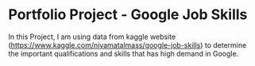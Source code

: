 # Portfolio Project - Google Job Skills
In this Project, I am using data from kaggle website
(https://www.kaggle.com/niyamatalmass/google-job-skills) to determine the 
important qualifications and skills that has high demand in Google.

